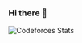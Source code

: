 ### Hi there 👋
![Codeforces Stats](https://codeforces-readme-stats.vercel.app/api/card?username=SarkarAniruddha)


